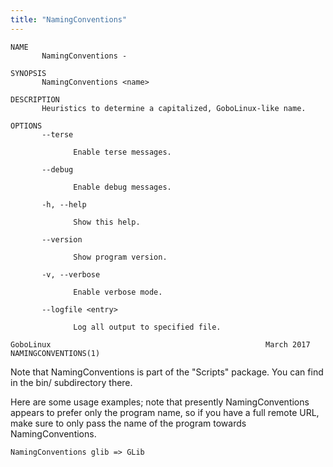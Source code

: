 ```yaml
---
title: "NamingConventions"
---
```


```
NAME
       NamingConventions -

SYNOPSIS
       NamingConventions <name>

DESCRIPTION
       Heuristics to determine a capitalized, GoboLinux-like name.

OPTIONS
       --terse

              Enable terse messages.

       --debug

              Enable debug messages.

       -h, --help

              Show this help.

       --version

              Show program version.

       -v, --verbose

              Enable verbose mode.

       --logfile <entry>

              Log all output to specified file.

GoboLinux                                                March 2017                                     NAMINGCONVENTIONS(1)

```
Note that NamingConventions is part of the "Scripts" package. You can
find in the bin/ subdirectory there.

Here are some usage examples; note that presently NamingConventions appears
to prefer only the program name, so if you have a full remote URL, make sure
to only pass the name of the program towards NamingConventions.

    NamingConventions glib => GLib
